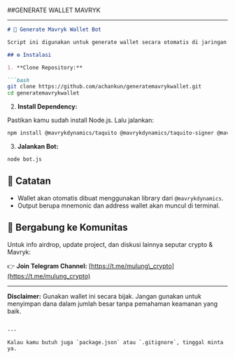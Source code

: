 ##GENERATE WALLET MAVRYK

---

````markdown
# 🧠 Generate Mavryk Wallet Bot

Script ini digunakan untuk generate wallet secara otomatis di jaringan **Mavryk Network**.

## ⚙️ Instalasi

1. **Clone Repository:**

```bash
git clone https://github.com/achankun/generatemavrykwallet.git
cd generatemavrykwallet
````

2. **Install Dependency:**

Pastikan kamu sudah install Node.js. Lalu jalankan:

```bash
npm install @mavrykdynamics/taquito @mavrykdynamics/taquito-signer @mavrykdynamics/taquito-utils bip39 libsodium-wrappers
```

3. **Jalankan Bot:**

```bash
node bot.js
```

## 📌 Catatan

* Wallet akan otomatis dibuat menggunakan library dari `@mavrykdynamics`.
* Output berupa mnemonic dan address wallet akan muncul di terminal.

## 📢 Bergabung ke Komunitas

Untuk info airdrop, update project, dan diskusi lainnya seputar crypto & Mavryk:

👉 **Join Telegram Channel:** [https://t.me/mulung\_crypto](https://t.me/mulung_crypto)

---

**Disclaimer:** Gunakan wallet ini secara bijak. Jangan gunakan untuk menyimpan dana dalam jumlah besar tanpa pemahaman keamanan yang baik.

```

---

Kalau kamu butuh juga `package.json` atau `.gitignore`, tinggal minta ya.
```

